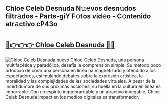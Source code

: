 ## Chloe Celeb Desnuda N𝚞𝚎vos desn𝚞dos filtr𝚊dos - Parts-giY F𝚘tos vid𝚎o - C𝚘ntenido atr𝚊ctivo cP43o

# <h2><a href="http://mb9tt7.tromn.icu/?c=Chloe+Celeb+Desnuda">🔗👉👉👉 Chloe Celeb Desnuda 🔗🔗</a></h2>

[![Chloe Celeb Desnuda nuevo](https://i.imgur.com/pEAQMta.gif)](http://mb9tt7.tromn.icu/?c=Chloe+Celeb+Desnuda)
Chloe Celeb Desnuda, una persona multifacética y paradójica, desafía la comprensión simple. Su método poco ortodoxo de crear una persona en línea ha magnetizado y ofendido a los espectadores, estimulando debates sobre la expresión artística, la moralidad y las complejidades de las sociedades virtuales. A pesar de la incertidumbre de sus próximas acciones, su huella en la cultura en línea es imborrable. Con un espíritu inquebrantable y un atractivo innegable, Chloe Celeb Desnuda impact en los medios digitales es transformador.
